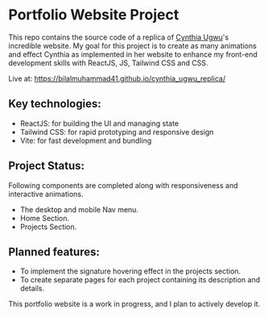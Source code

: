 # Portfolio Website Project

This repo contains the source code of a replica of [Cynthia Ugwu](https://cynthiaugwu.com/)'s incredible website. My goal for this project is to create as many animations and effect Cynthia as implemented in her website to enhance my front-end development skills with ReactJS, JS, Tailwind CSS and CSS. 

Live at: https://bilalmuhammad41.github.io/cynthia_ugwu_replica/

## Key technologies:

- ReactJS: for building the UI and managing state
- Tailwind CSS: for rapid prototyping and responsive design
- Vite: for fast development and bundling

## Project Status:
Following components are completed along with responsiveness and interactive animations.
- The desktop and mobile Nav menu.
- Home Section.
- Projects Section.

## Planned features:
- To implement the signature hovering effect in the projects section.
- To create separate pages for each project containing its description and details.

This portfolio website is a work in progress, and I plan to actively develop it.
